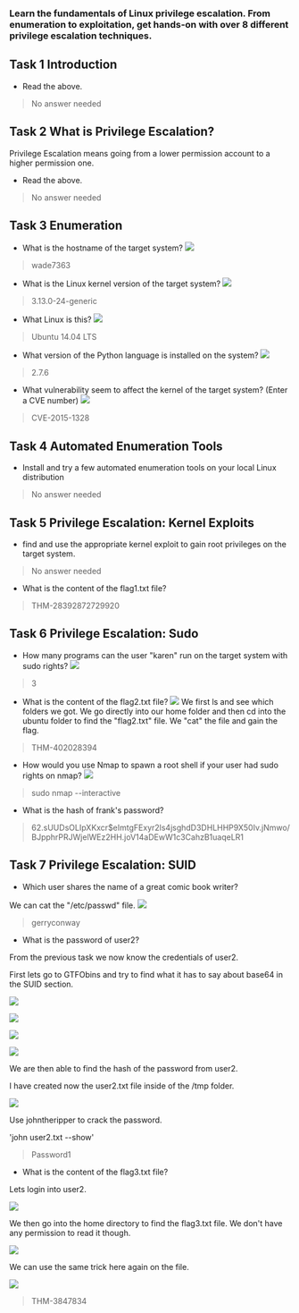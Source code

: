 ### Learn the fundamentals of Linux privilege escalation. From enumeration to exploitation, get hands-on with over 8 different privilege escalation techniques.

## Task 1 Introduction

- Read the above.
> No answer needed

## Task 2 What is Privilege Escalation?

Privilege Escalation means going from a lower permission account to a higher permission one.

- Read the above.
> No answer needed

## Task 3 Enumeration

- What is the hostname of the target system?
![](Attachments/hostname.png)
> wade7363

- What is the Linux kernel version of the target system?
![](Attachments/uname.png)
> 3.13.0-24-generic

- What Linux is this?
![](Attachments/hostnamectl.png)
> Ubuntu 14.04 LTS

- What version of the Python language is installed on the system?
![](Attachments/python.png)
> 2.7.6

- What vulnerability seem to affect the kernel of the target system? (Enter a CVE number)
![](Attachments/CVE.png)
> CVE-2015-1328 

## Task 4 Automated Enumeration Tools

- Install and try a few automated enumeration tools on your local Linux distribution
> No answer needed

## Task 5 Privilege Escalation: Kernel Exploits

- find and use the appropriate kernel exploit to gain root privileges on the target system.
> No answer needed

- What is the content of the flag1.txt file?
> THM-28392872729920

## Task 6 Privilege Escalation: Sudo

- How many programs can the user "karen" run on the target system with sudo rights?
![](Attachments/programs.png)
> 3

- What is the content of the flag2.txt file?
![](Attachments/flag2.png)
We first ls and see which folders we got. We go directly into our home folder and then cd into the  ubuntu folder to find the "flag2.txt" file. We "cat" the file and gain the flag.
> THM-402028394

- How would you use Nmap to spawn a root shell if your user had sudo rights on nmap?
![](Attachments/nmapsudo.png)
> sudo nmap --interactive

- What is the hash of frank's password?
> $6$2.sUUDsOLIpXKxcr$eImtgFExyr2ls4jsghdD3DHLHHP9X50Iv.jNmwo/BJpphrPRJWjelWEz2HH.joV14aDEwW1c3CahzB1uaqeLR1


## Task 7 Privilege Escalation: SUID





- Which user shares the name of a great comic book writer?

We can cat the "/etc/passwd" file.
![](Attachments/passwdfile.png)
> gerryconway

- What is the password of user2?

From the previous task we now know the credentials of user2.

First lets go to GTFObins and try to find what it has to say about base64 in the SUID section.

![](Attachments/GTFOBINS.png)

![](Attachments/LFILE.png)

![](Attachments/base64command.png)

![](Attachments/hash.png)


We are then able to find the hash of the password from user2.

I have created now the user2.txt file inside of the /tmp folder.

![](Attachments/user2.png)

Use johntheripper to crack the password.

'john user2.txt --show'

> Password1

- What is the content of the flag3.txt file?

Lets login into user2.

![](Attachments/suuser2.png)

We then go into the home directory to find the flag3.txt file. We don't have any permission to read it though.

![](Attachments/flag3denied.png)

We can use the same trick here again on the file.

![](Attachments/flag3flag.png)

> THM-3847834



